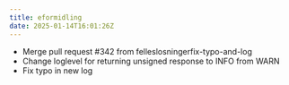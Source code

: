 ```yaml
---
title: eformidling
date: 2025-01-14T16:01:26Z
---
```

- Merge pull request #342 from felleslosningerfix-typo-and-log
- Change loglevel for returning unsigned response to INFO from WARN
- Fix typo in new log


